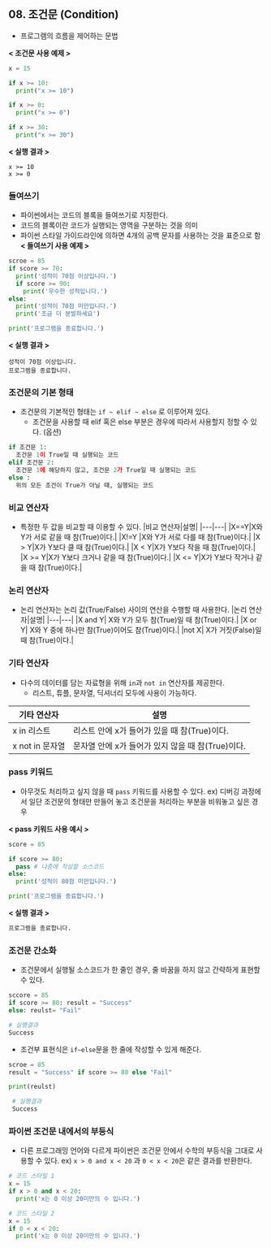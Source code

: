 ## 08. 조건문 (Condition)

- 프로그램의 흐름을 제어하는 문법

**< 조건문 사용 예제 >**

```python
x = 15

if x >= 10:
  print("x >= 10")

if x >= 0:
  print("x >= 0")

if x >= 30:
  print("x >= 30")
```

**< 실행 결과 >**

```
x >= 10
x >= 0
```

### 들여쓰기

- 파이썬에서는 코드의 블록을 들여쓰기로 지정한다.
- 코드의 블록이란 코드가 실행되는 영역을 구분하는 것을 의미
- 파이썬 스타일 가이드라인에 의하면 4개의 공백 문자를 사용하는 것을 표준으로 함
  **< 들여쓰기 사용 예제 >**

```python
scroe = 85
if score >= 70:
  print('성적이 70점 이상입니다.')
  if score >= 90:
    print('우수한 성적입니다.')
else:
  print('성적이 70점 미만입니다.')
  print('조금 더 분발하세요')

print('프로그램을 종료합니다.')
```

**< 실행 결과 >**

```pyhton
성적이 70점 이상입니다.
프로그램을 종료합니다.
```

### 조건문의 기본 형태

- 조건문의 기본적인 형태는 `if ~ elif ~ else` 로 이루어져 있다.
  - 조건문을 사용할 때 elif 혹은 else 부분은 경우에 따라서 사용할지 정할 수 있다. (옵션)

```python
if 조건문 1:
  조건문 1이 True일 때 실행되는 코드
elif 조건문 2:
  조건문 1에 해당하지 않고, 조건문 2가 True일 때 실행되는 코드
else :
  위의 모든 조건이 True가 아닐 때, 실행되는 코드
```

### 비교 연산자

- 특정한 두 값을 비교할 때 이용할 수 있다.
  |비교 연산자|설명|
  |---|---|
  |X==Y|X와 Y가 서로 같을 때 참(True)이다.|
  |X!=Y |X와 Y가 서로 다를 때 참(True)이다.|
  |X > Y|X가 Y보다 클 때 참(True)이다.|
  |X < Y|X가 Y보다 작을 때 참(True)이다.|
  |X >= Y|X가 Y보다 크거나 같을 때 참(True)이다.|
  |X <= Y|X가 Y보다 작거나 같을 때 참(True)이다.|

### 논리 연산자

- 논리 연산자는 논리 값(True/False) 사이의 연산을 수행할 때 사용한다.
  |논리 연산자|설명|
  |---|---|
  |X and Y| X와 Y가 모두 참(True)일 때 참(True)이다.|
  |X or Y| X와 Y 중에 하나만 참(True)이어도 참(True)이다.|
  |not X| X가 거짓(False)일 때 참(True)이다.|

### 기타 연산자

- 다수의 데이터를 담는 자료형을 위해 `in`과 `not in` 연산자를 제공한다.
  - 리스트, 튜플, 문자열, 딕셔너리 모두에 사용이 가능하다.

| 기타 연산자     | 설명                                              |
| --------------- | ------------------------------------------------- |
| x in 리스트     | 리스트 안에 x가 들어가 있을 때 참(True)이다.      |
| x not in 문자열 | 문자열 안에 x가 들어가 있지 않을 때 참(True)이다. |

### pass 키워드

- 아무것도 처리하고 싶지 않을 때 `pass` 키워드를 사용할 수 있다.
  ex) 디버깅 과정에서 일단 조건문의 형태만 만들어 놓고 조건문을 처리하는 부분을 비워놓고 싶은 경우

**< pass 키워드 사용 예시 >**

```python
score = 85

if score >= 80:
  pass # 나중에 작성할 소스코드
else:
  print('성적이 80점 미만입니다.')

print('프로그램을 종료합니다.')
```

**< 실행 결과 >**

```python
프로그램을 종료합니다.
```

### 조건문 간소화

- 조건문에서 실행될 소스코드가 한 줄인 경우, 줄 바꿈을 하지 않고 간략하게 표현할 수 있다.

```python
sccore = 85
if score >= 80: result = "Success"
else: reulst= "Fail"

# 실행결과
Success
```

- 조건부 표현식은 `if~else`문을 한 줄에 작성할 수 있게 해준다.

```python
scroe = 85
result = "Success" if score >= 80 else "Fail"

print(reulst)

 # 실행결과
 Success
```

### 파이썬 조건문 내에서의 부등식

- 다른 프로그래밍 언어와 다르게 파이썬은 조건문 안에서 수학의 부등식을 그대로 사용할 수 있다.
  ex) `x > 0 and x < 20` 과 `0 < x < 20`은 같은 결과를 반환한다.

```python
# 코드 스타일 1
x = 15
if x > 0 and x < 20:
  print('x는 0 이상 20미만의 수 입니다.')

# 코드 스타일 2
x = 15
if 0 < x < 20:
  print('x는 0 이상 20미만의 수 입니다.')
```
